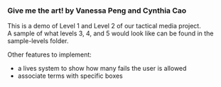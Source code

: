 <h3>Give me the art! by Vanessa Peng and Cynthia Cao</h3>

This is a demo of Level 1 and Level 2 of our tactical media project. </br>
A sample of what levels 3, 4, and 5 would look like can be found in the sample-levels folder.

Other features to implement:
- a lives system to show how many fails the user is allowed
- associate terms with specific boxes 
